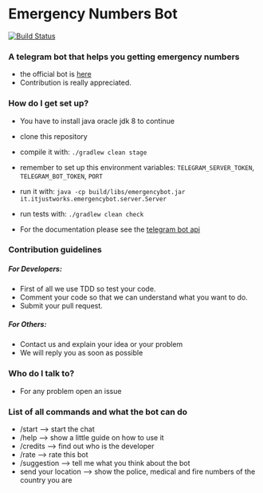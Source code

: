 # Emergency Numbers Bot #

[![Build Status](https://travis-ci.org/itjustworksteam/emergencybot.svg?branch=master)](https://travis-ci.org/itjustworksteam/emergencybot)

### A telegram bot that helps you getting emergency numbers ###

* the official bot is [here](https://telegram.me/emergencynumbersbot)
* Contribution is really appreciated.

### How do I get set up? ###

* You have to install java oracle jdk 8 to continue
* clone this repository
* compile it with: ``./gradlew clean stage``
* remember to set up this environment variables: ``TELEGRAM_SERVER_TOKEN``, ``TELEGRAM_BOT_TOKEN``, ``PORT``
* run it with: ``java -cp build/libs/emergencybot.jar it.itjustworks.emergencybot.server.Server``
* run tests with: ``./gradlew clean check``

* For the documentation please see the [telegram bot api](https://core.telegram.org/bots/api)

### Contribution guidelines ###

##### For Developers: #####

* First of all we use TDD so test your code.
* Comment your code so that we can understand what you want to do.
* Submit your pull request.

##### For Others: #####

* Contact us and explain your idea or your problem
* We will reply you as soon as possible

### Who do I talk to? ###

* For any problem open an issue

### List of all commands and what the bot can do ###

* /start --> start the chat
* /help --> show a little guide on how to use it
* /credits --> find out who is the developer
* /rate --> rate this bot
* /suggestion --> tell me what you think about the bot
* send your location --> show the police, medical and fire numbers of the country you are
